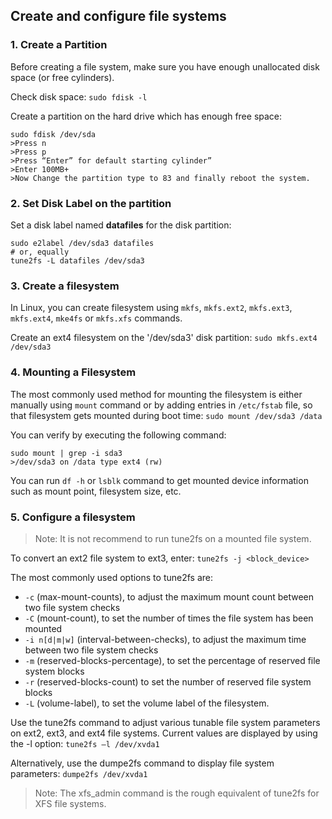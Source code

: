 ## Create and configure file systems

### 1. Create a Partition

Before creating a file system, make sure you have enough unallocated disk space (or free cylinders).

Check disk space: `sudo fdisk -l`

Create a partition on the hard drive which has enough free space:
```
sudo fdisk /dev/sda
>Press n
>Press p
>Press “Enter” for default starting cylinder”
>Enter 100MB+
>Now Change the partition type to 83 and finally reboot the system.
```

### 2. Set Disk Label on the partition

Set a disk label named **datafiles** for the disk partition: 
```
sudo e2label /dev/sda3 datafiles
# or, equally
tune2fs -L datafiles /dev/sda3
```

### 3. Create a filesystem

In Linux, you can create filesystem using `mkfs`, `mkfs.ext2`, `mkfs.ext3`, `mkfs.ext4`, `mke4fs` or `mkfs.xfs` commands. 

Create an ext4 filesystem on the '/dev/sda3' disk partition: `sudo mkfs.ext4 /dev/sda3`

### 4. Mounting a Filesystem

The most commonly used method for mounting the filesystem is either manually using `mount` command or by adding entries in `/etc/fstab` file, so that filesystem gets mounted during boot time: `sudo mount /dev/sda3 /data`

You can verify by executing the following command:
```
sudo mount | grep -i sda3
>/dev/sda3 on /data type ext4 (rw)
```

You can run `df -h` or `lsblk` command to get mounted device information such as mount point, filesystem size, etc.

### 5. Configure a filesystem

> Note: It is not recommend to run tune2fs on a mounted file system. 

To convert an ext2 file system to ext3, enter: `tune2fs -j <block_device>`

The most commonly used options to tune2fs are:

- `-c` (max-mount-counts), to adjust the maximum mount count between two file system checks
- `-C` (mount-count), to set the number of times the file system has been mounted
- `-i n[d|m|w]` (interval-between-checks), to adjust the maximum time between two file system checks
- `-m` (reserved-blocks-percentage), to set the percentage of reserved file system blocks
- `-r` (reserved-blocks-count) to set the number of reserved file system blocks
- `-L` (volume-label), to set the volume label of the filesystem.

Use the tune2fs command to adjust various tunable file system parameters on ext2, ext3, and ext4 file systems. Current values are displayed by using the -l option: `tune2fs –l /dev/xvda1`

Alternatively, use the dumpe2fs command to display file system parameters: `dumpe2fs /dev/xvda1`

> Note: The xfs_admin command is the rough equivalent of tune2fs for XFS file systems.